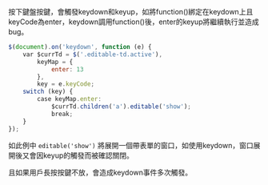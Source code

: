 按下鍵盤按鍵，會觸發keydown和keyup，如將function()綁定在keydown上且keyCode為enter，keydown調用function()後，enter的keyup將繼續執行並造成bug。

```javascript
$(document).on('keydown', function (e) {
    var $currTd = $('.editable-td.active'),
        keyMap = {
            enter: 13
        },
        key = e.keyCode;
    switch (key) {
        case keyMap.enter:
            $currTd.children('a').editable('show');
            break;
    }
});
```

如此例中  `editable('show')` 將展開一個帶表單的窗口，如使用keydown，窗口展開後又會因keyup的觸發而被確認關閉。

且如果用戶長按按鍵不放，會造成keydown事件多次觸發。